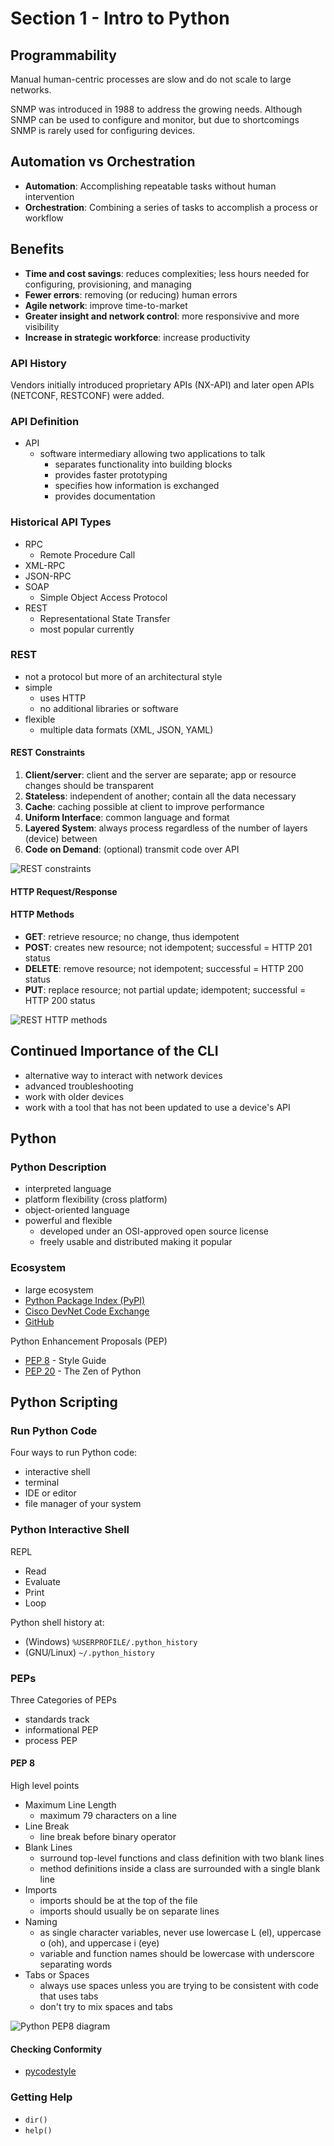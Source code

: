 # Section 1 - Intro to Python

## Programmability

Manual human-centric processes are slow and do not scale to large networks.

SNMP was introduced in 1988 to address the growing needs. Although SNMP can be used to configure and monitor, but due to shortcomings SNMP is rarely used for configuring devices.

## Automation vs Orchestration

* **Automation**: Accomplishing repeatable tasks without human intervention
* **Orchestration**: Combining a series of tasks to accomplish a process or workflow

## Benefits

* **Time and cost savings**: reduces complexities; less hours needed for configuring, provisioning, and managing
* **Fewer errors**: removing (or reducing) human errors
* **Agile network**: improve time-to-market
* **Greater insight and network control**: more responsivive and more visibility
* **Increase in strategic workforce**: increase productivity

### API History

Vendors initially introduced proprietary APIs (NX-API) and later open APIs (NETCONF, RESTCONF) were added.

### API Definition

* API
    * software intermediary allowing two applications to talk
        * separates functionality into building blocks
        * provides faster prototyping
        * specifies how information is exchanged
        * provides documentation

### Historical API Types
* RPC
    * Remote Procedure Call
* XML-RPC
* JSON-RPC
* SOAP
    * Simple Object Access Protocol
* REST
    * Representational State Transfer
    * most popular currently

### REST

* not a protocol but more of an architectural style
* simple
    * uses HTTP
    * no additional libraries or software
* flexible
    * multiple data formats (XML, JSON, YAML)

#### REST Constraints

1. **Client/server**: client and the server are separate; app or resource
changes should be transparent
1. **Stateless**: independent of another; contain all the data necessary
1. **Cache**: caching possible at client to improve performance
1. **Uniform Interface**: common language and format
1. **Layered System**: always process regardless of the number of layers (device) between
1. **Code on Demand**: (optional) transmit code over API

![REST constraints](rest_constraints.png)

#### HTTP Request/Response

#### HTTP Methods

* **GET**: retrieve resource; no change, thus idempotent
* **POST**: creates new resource; not idempotent; successful = HTTP 201 status
* **DELETE**: remove resource;  not idempotent; successful = HTTP 200 status
* **PUT**: replace resource; not partial update; idempotent; successful = HTTP 200 status

![REST HTTP methods](rest_http_methods.png)

## Continued Importance of the CLI

* alternative way to interact with network devices
* advanced troubleshooting
* work with older devices
* work with a tool that has not been updated to use a device's API

## Python

### Python Description

* interpreted language
* platform flexibility (cross platform)
* object-oriented language
* powerful and flexible
    * developed under an OSI-approved open source license
    * freely usable and distributed making it popular

### Ecosystem

* large ecosystem
* [Python Package Index (PyPI)](https://pypi.org/)
* [Cisco DevNet Code Exchange](https://developer.cisco.com/codeexchange/)
* [GitHub](https://github.com)

Python Enhancement Proposals (PEP)
* [PEP 8](https://peps.python.org/pep-0008/) - Style Guide
* [PEP 20](https://peps.python.org/pep-0020/) - The Zen of Python

## Python Scripting

### Run Python Code

Four ways to run Python code:
* interactive shell
* terminal
* IDE or editor
* file manager of your system

### Python Interactive Shell

REPL
* Read
* Evaluate
* Print
* Loop

Python shell history at:
* (Windows) `%USERPROFILE/.python_history`
* (GNU/Linux) `~/.python_history`

### PEPs

Three Categories of PEPs
* standards track
* informational PEP
* process PEP

#### PEP 8

High level points
* Maximum Line Length
    * maximum 79 characters on a line
* Line Break
    * line break before binary operator
* Blank Lines
    * surround top-level functions and class definition with two blank lines
    * method definitions inside a class are surrounded with a single blank line
* Imports
    * imports should be at the top of the file
    * imports should usually be on separate lines
* Naming
    * as single character variables, never use lowercase L (el),
    uppercase o (oh), and uppercase i (eye)
    * variable and function names should be lowercase with underscore separating
    words
* Tabs or Spaces
    * always use spaces unless you are trying to be consistent with code that
    uses tabs
    * don't try to mix spaces and tabs

![Python PEP8 diagram](python_pep8.png)

#### Checking Conformity
* [pycodestyle](https://pypi.org/project/pycodestyle/)

### Getting Help
* `dir()`
* `help()`
